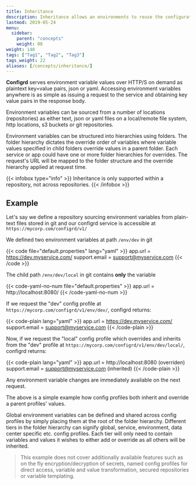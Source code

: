```yaml
---
title: Inheritance
description: Inheritance allows an environments to reuse the configuration of another environment while still defining its own values.
lastmod: 2019-05-24
menu:
  sidebar:
    parent: "concepts"
    weight: 08
weight: 140
tags: ["Tag1", "Tag2", "Tag3"]
tags_weight: 22
aliases: [/concepts/inheritance/]
---
```


**Configrd** serves environment variable values over HTTP/S on demand as plaintext key=value pairs, json or yaml. Accessing environment variables anywhere is as simple as issuing a request to the service and obtaining key value pairs in the response body.

Environment variables can be sourced from a number of locations \(repositories\) as either text, json or yaml files on a local/remote file system, http locations, s3 buckets or git repositories. 

Environment variables can be structured into hierarchies using folders. The folder hierarchy dictates the override order of variables where variable values specified in child folders override values in a parent folder. Each service or app could have one or more folder hierarchies for overrides. The request's URL will be mapped to the folder structure and the override hierarchy applied at request time.

{{< infobox type="info" >}}
Inheritance is only supported within a repository, not across repositories.
{{< /infobox >}}

## Example

Let's say we define a repository sourcing environment variables from plain-text files stored in git and our configrd service is accessible at `https://mycorp.com/configrd/v1/`

We defined two environment variables at path `/env/dev` in git

{{< code file="default.properties" lang="yaml" >}}
app.url = https://dev.myservice.com/
support.email = support@myservice.com
{{< /code >}}

The child path `/env/dev/local` in git contains **only** the variable

{{< code-yaml-no-num file="default.properties" >}}
app.url = http://localhost:8080/
{{< /code-yaml-no-num >}}

If we request the "dev" config profile at `https://mycorp.com/configrd/v1/env/dev/`, configrd returns:

{{< code-plain lang="yaml" >}}
app.url = https://dev.myservice.com/
support.email = support@myservice.com
{{< /code-plain >}}

Now, if we request the "local" config profile which overrides and inherits from the "dev" profile at `https://mycorp.com/configrd/v1/env/dev/local/`, configrd returns:

{{< code-plain lang="yaml" >}}
app.url = http://localhost:8080 (overriden)
support.email = support@myservice.com (inherited)
{{< /code-plain >}}

Any environment variable changes are immediately available on the next request.

The above is a simple example how config profiles both inherit and override a parent profiles' values. 

Global environment variables can be defined and shared across config profiles by simply placing them at the root of the folder hierarchy. Different tiers in the folder hierarchy can signify global, service, environment, data center specific etc. config profiles. Each tier will only need to contain variables and values it wishes to either add or override as all others will be inherited.


>This example does not cover additionally available features such as on the fly encryption/decryption of secrets, named config profiles for direct access, variable and value transformation, secured repositories or variable templating.

